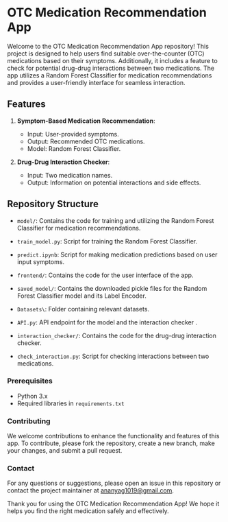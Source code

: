 # OTC Medication Recommendation App

Welcome to the OTC Medication Recommendation App repository! This project is designed to help users find suitable over-the-counter (OTC) medications based on their symptoms. Additionally, it includes a feature to check for potential drug-drug interactions between two medications. The app utilizes a Random Forest Classifier for medication recommendations and provides a user-friendly interface for seamless interaction.

## Features

1. **Symptom-Based Medication Recommendation**:
   - Input: User-provided symptoms.
   - Output: Recommended OTC medications.
   - Model: Random Forest Classifier.

2. **Drug-Drug Interaction Checker**:
   - Input: Two medication names.
   - Output: Information on potential interactions and side effects.

## Repository Structure

- `model/`: Contains the code for training and utilizing the Random Forest Classifier for medication recommendations.
- `train_model.py`: Script for training the Random Forest Classifier.
- `predict.ipynb`: Script for making medication predictions based on user input symptoms.
- `frontend/`: Contains the code for the user interface of the app.
- `saved_model/`: Contains the downloaded pickle files for the Random Forest Classifier model and its Label Encoder.
- `Datasets\`: Folder containing relevant datasets.

- `API.py`: API endpoint for the model and the interaction checker .
- `interaction_checker/`: Contains the code for the drug-drug interaction checker.
- `check_interaction.py`: Script for checking interactions between two medications.



### Prerequisites

- Python 3.x
- Required libraries in `requirements.txt`

### Contributing

We welcome contributions to enhance the functionality and features of this app. To contribute, please fork the repository, create a new branch, make your changes, and submit a pull request.

### Contact

For any questions or suggestions, please open an issue in this repository or contact the project maintainer at ananyag1019@gmail.com.


Thank you for using the OTC Medication Recommendation App! We hope it helps you find the right medication safely and effectively.
